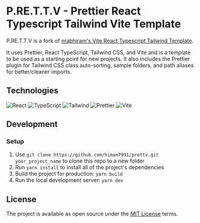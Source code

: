 # P.RE.T.T.V - Prettier React Typescript Tailwind Vite Template

P.RE.T.T.V is a fork of [nrabhiram's Vite React Typescript Tailwind Template](https://github.com/nrabhiram/vite-react-ts-tailwind-template).

It uses Prettier, React TypeScript, Tailwind CSS, and Vite and is a template to be used as a starting point for new projects. It also includes the Prettier plugin for Tailwind CSS class auto-sorting, sample folders, and path aliases for better/cleaner imports.

## Technologies

![React](https://img.shields.io/badge/frontend-react-61DBFB?style=flat&logo=react)
![TypeScript](https://img.shields.io/badge/frontend-ts-blue?style=flat&logo=typescript)
![Tailwind](https://img.shields.io/badge/frontend-tailwind-00C4C4?style=flat&logo=tailwindcss)
![Prettier](https://img.shields.io/badge/formatter-prettier-F8BC45?style=flat&logo=prettier)
![Vite](https://img.shields.io/badge/build-vite-A855F7?style=flat&logo=vite)

## Development

### Setup

1. Use `git clone https://github.com/himan7991/prettv.git your_project_name` to clone this repo to a new folder
2. Run `yarn install` to install all of the project's dependencies
3. Build the project for production: `yarn build`
4. Run the local development server: `yarn dev`

## License

The project is available as open source under the [MIT License](LICENSE) terms.
